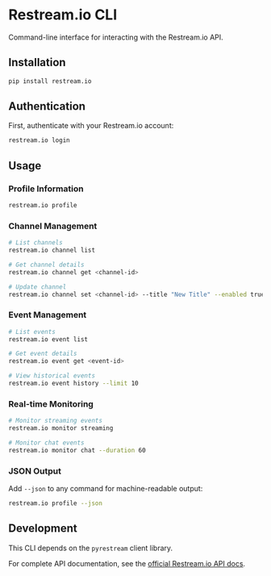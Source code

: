# Restream.io CLI

Command-line interface for interacting with the Restream.io API.

## Installation

```bash
pip install restream.io
```

## Authentication

First, authenticate with your Restream.io account:

```bash
restream.io login
```

## Usage

### Profile Information
```bash
restream.io profile
```

### Channel Management
```bash
# List channels
restream.io channel list

# Get channel details
restream.io channel get <channel-id>

# Update channel
restream.io channel set <channel-id> --title "New Title" --enabled true
```

### Event Management
```bash
# List events
restream.io event list

# Get event details
restream.io event get <event-id>

# View historical events
restream.io event history --limit 10
```

### Real-time Monitoring
```bash
# Monitor streaming events
restream.io monitor streaming

# Monitor chat events  
restream.io monitor chat --duration 60
```

### JSON Output

Add `--json` to any command for machine-readable output:

```bash
restream.io profile --json
```

## Development

This CLI depends on the `pyrestream` client library.

For complete API documentation, see the [official Restream.io API docs](https://developers.restream.io/).